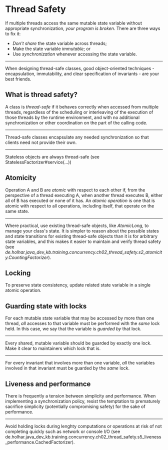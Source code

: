# Thread Safety

If multiple threads access the same mutable state variable without appropriate synchronization, *your program is 
broken*.
There are three ways to fix it:

* *Don't share* the state variable across threads;
* Make the state variable *immutable*; or
* Use *synchronization* whenever accessing the state variable.

----
When designing thread-safe classes, good object-oriented techniques - encapsulation, immutability, and clear 
specification of invariants - are your best friends.

## What is thread safety?

A class is *thread-safe* if it behaves correctly when accessed from multiple threads, regardless of the scheduling 
or interleaving of the execution of those threads by the runtime environment, and with no additional synchronization 
or other coordination on the part of the calling code.

----

Thread-safe classes encapsulate any needed synchronization so that clients need not provide their own.

----

Stateless objects are always thread-safe (see StatelessFactorizer#service(...))

## Atomicity

Operation A and B are *atomic* with respect to each other if, from the perspective of a thread executing A, when 
another thread executes B, either all of B has executed or none of it has.
An *atomic operation* is one that is atomic with respect to all operations, including itself, that operate on the 
same state.

----

Where practical, use existing thread-safe objects, like *AtomicLong*, to manage your class's state.
It is simpler to reason about the possible states and state transitions for existing thread-safe objects than it is 
for arbitrary state variables, and this makes it easier to maintain and verify thread safety (see *de.holhar.java_dev_kb.training.concurrency.ch02_thread_safety.s2_atomicity.CountingFactorizer*).

## Locking

To preserve state consistency, update related state variable in a single atomic operation.

## Guarding state with locks

For each mutable state variable that may be accessed by more than one thread, *all* accesses to that variable must 
be performed with the *same* lock held.
In this case, we say that the variable is *guarded by* that lock.

----

Every shared, mutable variable should be guarded by exactly one lock.
Make it clear to maintainers which lock that is.

----

For every invariant that involves more than one variable, *all* the variables involved in that invariant must be 
guarded by the *same* lock.

## Liveness and performance

There is frequently a tension between simplicity and performance.
When implementing a synchronization policy, resist the temptation to prematurely sacrifice simplicity (potentially 
compromising safety) for the sake of performance.

----

Avoid holding locks during lenghty computations or operations at risk of not completing quickly such as network or 
console I/O (see de.holhar.java_dev_kb.training.concurrency.ch02_thread_safety.s5_liveness_performance.CachedFactorizer).